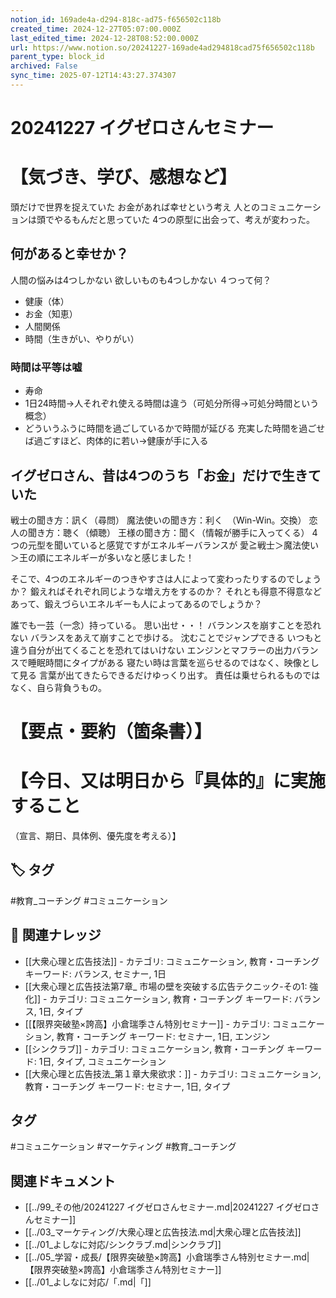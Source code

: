 ```yaml
---
notion_id: 169ade4a-d294-818c-ad75-f656502c118b
created_time: 2024-12-27T05:07:00.000Z
last_edited_time: 2024-12-28T08:52:00.000Z
url: https://www.notion.so/20241227-169ade4ad294818cad75f656502c118b
parent_type: block_id
archived: False
sync_time: 2025-07-12T14:43:27.374307
---
```


# 20241227 イグゼロさんセミナー

# 【気づき、学び、感想など】
頭だけで世界を捉えていた
お金があれば幸せという考え
人とのコミュニケーションは頭でやるもんだと思っていた
4つの原型に出会って、考えが変わった。
## 何があると幸せか？
人間の悩みは4つしかない
欲しいものも4つしかない
４つって何？
- 健康（体）
- お金（知恵）
- 人間関係
- 時間（生きがい、やりがい）
### 時間は平等は嘘
- 寿命
- 1日24時間→人それぞれ使える時間は違う（可処分所得→可処分時間という概念）
- どういうふうに時間を過ごしているかで時間が延びる
充実した時間を過ごせば過ごすほど、肉体的に若い→健康が手に入る
## イグゼロさん、昔は4つのうち「お金」だけで生きていた
戦士の聞き方：訊く（尋問）
魔法使いの聞き方：利く　（Win-Win。交換）
恋人の聞き方：聴く（傾聴）
王様の聞き方：聞く（情報が勝手に入ってくる）
4つの元型を聞いていると感覚ですがエネルギーバランスが
愛≧戦士＞魔法使い＞王の順にエネルギーが多いなと感じました！

そこで、4つのエネルギーのつきやすさは人によって変わったりするのでしょうか？
鍛えればそれぞれ同じような増え方をするのか？
それとも得意不得意などあって、鍛えづらいエネルギーも人によってあるのでしょうか？


誰でも一芸（一念）持っている。
思い出せ・・！
バランンスを崩すことを恐れない
バランスをあえて崩すことで歩ける。
沈むことでジャンプできる
いつもと違う自分が出てくることを恐れてはいけない
エンジンとマフラーの出力バランスで睡眠時間にタイプがある
寝たい時は言葉を巡らせるのではなく、映像として見る
言葉が出てきたらできるだけゆっくり出す。
責任は乗せられるものではなく、自ら背負うもの。
# 【要点・要約（箇条書）】
# 【今日、又は明日から『具体的』に実施すること
（宣言、期日、具体例、優先度を考える）】

## 🏷️ タグ
#教育_コーチング #コミュニケーション

## 🔗 関連ナレッジ
- [[大衆心理と広告技法]] - カテゴリ: コミュニケーション, 教育・コーチング キーワード: バランス, セミナー, 1日
- [[大衆心理と広告技法第7章_ 市場の壁を突破する広告テクニック-その1: 強化]] - カテゴリ: コミュニケーション, 教育・コーチング キーワード: バランス, 1日, タイプ
- [[【限界突破塾×誇高】小倉瑞季さん特別セミナー]] - カテゴリ: コミュニケーション, 教育・コーチング キーワード: セミナー, 1日, エンジン
- [[シンクラブ]] - カテゴリ: コミュニケーション, 教育・コーチング キーワード: 1日, タイプ, コミュニケーション
- [[大衆心理と広告技法_第１章大衆欲求：]] - カテゴリ: コミュニケーション, 教育・コーチング キーワード: セミナー, 1日, タイプ


## タグ

#コミュニケーション #マーケティング #教育_コーチング 

## 関連ドキュメント

- [[../99_その他/20241227 イグゼロさんセミナー.md|20241227 イグゼロさんセミナー]]
- [[../03_マーケティング/大衆心理と広告技法.md|大衆心理と広告技法]]
- [[../01_よしなに対応/シンクラブ.md|シンクラブ]]
- [[../05_学習・成長/【限界突破塾×誇高】小倉瑞季さん特別セミナー.md|【限界突破塾×誇高】小倉瑞季さん特別セミナー]]
- [[../01_よしなに対応/「.md|「]]
